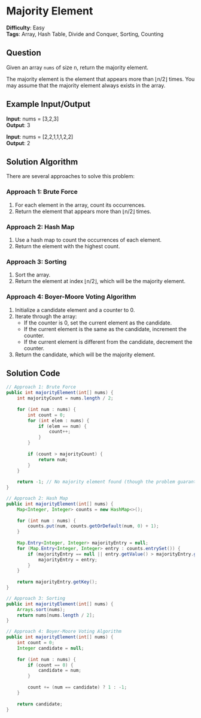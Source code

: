 # Majority Element

**Difficulty**: Easy  
**Tags**: Array, Hash Table, Divide and Conquer, Sorting, Counting

## Question
Given an array `nums` of size n, return the majority element.

The majority element is the element that appears more than ⌊n/2⌋ times. You may assume that the majority element always exists in the array.

## Example Input/Output
**Input**: nums = [3,2,3]  
**Output**: 3

**Input**: nums = [2,2,1,1,1,2,2]  
**Output**: 2

## Solution Algorithm
There are several approaches to solve this problem:

### Approach 1: Brute Force
1. For each element in the array, count its occurrences.
2. Return the element that appears more than ⌊n/2⌋ times.

### Approach 2: Hash Map
1. Use a hash map to count the occurrences of each element.
2. Return the element with the highest count.

### Approach 3: Sorting
1. Sort the array.
2. Return the element at index ⌊n/2⌋, which will be the majority element.

### Approach 4: Boyer-Moore Voting Algorithm
1. Initialize a candidate element and a counter to 0.
2. Iterate through the array:
   - If the counter is 0, set the current element as the candidate.
   - If the current element is the same as the candidate, increment the counter.
   - If the current element is different from the candidate, decrement the counter.
3. Return the candidate, which will be the majority element.

## Solution Code
```java
// Approach 1: Brute Force
public int majorityElement(int[] nums) {
    int majorityCount = nums.length / 2;
    
    for (int num : nums) {
        int count = 0;
        for (int elem : nums) {
            if (elem == num) {
                count++;
            }
        }
        
        if (count > majorityCount) {
            return num;
        }
    }
    
    return -1; // No majority element found (though the problem guarantees one exists)
}
```

```java
// Approach 2: Hash Map
public int majorityElement(int[] nums) {
    Map<Integer, Integer> counts = new HashMap<>();
    
    for (int num : nums) {
        counts.put(num, counts.getOrDefault(num, 0) + 1);
    }
    
    Map.Entry<Integer, Integer> majorityEntry = null;
    for (Map.Entry<Integer, Integer> entry : counts.entrySet()) {
        if (majorityEntry == null || entry.getValue() > majorityEntry.getValue()) {
            majorityEntry = entry;
        }
    }
    
    return majorityEntry.getKey();
}
```

```java
// Approach 3: Sorting
public int majorityElement(int[] nums) {
    Arrays.sort(nums);
    return nums[nums.length / 2];
}
```

```java
// Approach 4: Boyer-Moore Voting Algorithm
public int majorityElement(int[] nums) {
    int count = 0;
    Integer candidate = null;
    
    for (int num : nums) {
        if (count == 0) {
            candidate = num;
        }
        
        count += (num == candidate) ? 1 : -1;
    }
    
    return candidate;
}
``` 